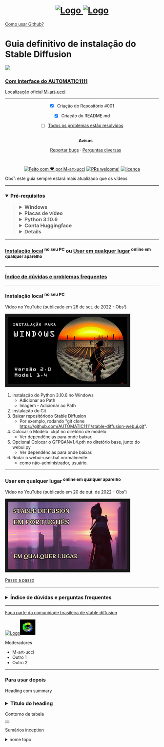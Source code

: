 <h1 align="center">
  <a href="https://github.com/M-art-ucci">
    <img src="https://github.com/M-art-ucci/Stable-Diffusion-pt-BR-Definitivo/blob/main/Assets/logo%20ouro%20veludo.png" alt="Logo" width="125" height="125">
  </a>
  <a href="https://discord.com/invite/9ZFdQH5YP6">
    <img src="https://github.com/M-art-ucci/Stable-Diffusion-pt-BR-Definitivo/blob/main/Assets/logo%20discord%20copy.png" alt="Logo" width="125" height="125">
</h1>
<a href="https://tecnoblog.net/responde/como-usar-o-github-guia-para-iniciantes/">Como usar Github?</a>

# Guia definitivo de instalação do Stable Diffusion
  	
  <a href="[b27da3676739813c35aa2d6aac4bd6d1326a2a7b](https://github.com/M-art-ucci/Stable-Diffusion-pt-BR-Definitivo/commit/b27da3676739813c35aa2d6aac4bd6d1326a2a7b)](https://img.shields.io/badge/%C3%BAltima%20modifica%C3%A7%C3%A3o-12%2F11%2F2022-green"><img src="https://img.shields.io/badge/%C3%BAltima%20modifica%C3%A7%C3%A3o-12%2F11%2F2022-green">

### Com [Interface do AUTOMATIC1111](https://github.com/AUTOMATIC1111/stable-diffusion-webui)
<div align="left"> Localização oficial <a href="https://github.com/M-art-ucci">M-art-ucci</a>
</div>

---

<div align="center">

- [x] Criação do Repositório #001
- [x] Criação do README.md
- [ ] [Todos os problemas estão resolvidos](https://github.com/M-art-ucci/Stable-Diffusion-pt-BR-Definitivo/issues)
  <br />
  <br />
  
  <b>Avisos</b>
  
  <a href="https://github.com/M-art-ucci/Stable-Diffusion-pt-BR-Definitivo/issues">Reportar bugs</a>
  ·
  <a href="https://github.com/M-art-ucci/Stable-Diffusion-pt-BR-Definitivo/pulls">Perguntas diversas</a>
</div>

<div align="center">
<br />

[![Feito com ♥ por M-art-ucci](https://img.shields.io/badge/Feito%20com%20%E2%99%A5%20por-M--art--ucci-red)](https://github.com/M-art-ucci)
[![PRs welcome!](https://img.shields.io/badge/PRs-bem--vindos-orange)](https://github.com/M-art-ucci/Stable-Diffusion-pt-BR-Definitivo/pulls)
[![licença](https://img.shields.io/badge/Licen%C3%A7a-MIT-green)](LICENSE)

</div>

<div align="left"> Obs¹: este guia sempre estará mais atualizado que os vídeos
</div>

---

 <div>
 <h3><details open><summary><b>Pré-requisitos</b></summary><blockquote>
  <details><summary>Windows</summary><blockquote>
     <details><summary>Versões de Windows</summary><blockquote>
     Cada Versão
  </blockquote></details>
  </blockquote></details>
  <details closed><summary>Placas de vídeo</summary><blockquote>
     <details><summary>Nvidia com mais de 6GB de VRAM</summary><blockquote>
     Cada Placa
  </blockquote></details>
     <details closed><summary>Nvidia com 4GB a 6GB de VRAM</summary><blockquote>
     Cada Placa
  </blockquote></details>
  </blockquote></details>
  <details closed><summary>Python 3.10.6</summary><blockquote>
     <a href="https://www.python.org/ftp/python/3.10.6/python-3.10.6-amd64.exe">Instalador (64-bit)</a>
  </blockquote></details>
 
  <details closed><summary>Conta Huggingface</summary><blockquote>
     <a href="https://huggingface.co/">Huggingface.co</a> Não esqueça de confirmar o acesso ao termo no final da página!
     <blockquote>
     <a href="https://huggingface.co/blog/stable_diffusion#license">Licença
  
  <blockquote>
  
  </blockquote></details>
 
  <details closed><summary>Conta Google</summary><blockquote>
    <a href="https://accounts.google.com/signup/">Criar conta Google</a>
    <blockquote>     
  </blockquote></details>
</blockquote></details>
 </div>


---


### [Instalação local](https://github.com/M-art-ucci/Stable-Diffusion-pt-BR-Definitivo/edit/main/README.md#instala%C3%A7%C3%A3o-localno-seu-pc-gerar-imagem) </a> <sup>no seu PC</sup> ou [Usar em qualquer lugar</a> <sup> online em qualquer aparelho</sup>](https://github.com/M-art-ucci/Stable-Diffusion-pt-BR-Definitivo/edit/main/README.md#usar-em-qualquer-lugar--online-em-qualquer-aparelho)


---
### [Índice de dúvidas e problemas frequentes](https://github.com/M-art-ucci/Stable-Diffusion-pt-BR-Definitivo/edit/main/README.md#%C3%ADndice-de-d%C3%BAvidas-e-problemas-frequentes-problema-1-----solu%C3%A7%C3%A3o-1----problema-2-----solu%C3%A7%C3%A3o-2----)
---
### Instalação local</a> <sup>no seu PC</sup>

Vídeo no YouTube (publicado em 26 de set. de 2022 - Obs¹)

<a href="http://www.youtube.com/watch?feature=player_embedded&v=QiwRMlW4qMQ"
target="_blank"><img src="https://github.com/M-art-ucci/Stable-Diffusion-pt-BR-Definitivo/blob/main/Assets/thumb%20video%201.png" 
alt="IMAGE ALT TEXT HERE" width="390" height="220" border="10" /></a>

1. Instalação do Python 3.10.6 no Windows
   - Adicionar ao Path
   - Imagem - Adicionar ao Path
2. Instalação do Git
3. Baixar repositóriodo Stable Diffusion
   - Por exemplo, rodando "git clone https://github.com/AUTOMATIC1111/stable-diffusion-webui.git".
4. Colocar o Modelo .ckpt no diretório de modelo
   - Ver dependências para onde baixar.
5. Opcional Colocar o GFPGANv1.4.pth no diretório base, junto do webui.py
   - Ver dependências para onde baixar.
6. Rodar o webui-user.bat normalmente
   - como não-administrador, usuário.

---
### Usar em qualquer lugar </a> <sup>online em qualquer aparelho</sup>

Vídeo no YouTube (publicado em 20 de out. de 2022 - Obs¹)

<a href="http://www.youtube.com/watch?feature=player_embedded&v=JQVvl6VZSXg"
target="_blank"><img src="https://github.com/M-art-ucci/Stable-Diffusion-pt-BR-Definitivo/blob/main/Assets/sd%20em%20pt%20thumb.png" 
alt="IMAGE ALT TEXT HERE" width="390" height="220" border="10" /></a>



[Passo a passo](https://github.com/M-art-ucci/Fast-Stable-Diffusion-PT-Colab) 


---

<div>
 <h3><details closed><summary><b>Índice de dúvidas e perguntas frequentes</b></summary><blockquote>
  <details><summary>Problema 1</summary><blockquote>
     Solução 1
  </blockquote></details>
  <details><summary>Problema 2</summary><blockquote>
     Solução 2
  
  <blockquote>
  
  </blockquote></details>
      
</blockquote></details>
 </div>
   

---

<a href="https://discord.com/invite/9ZFdQH5YP6">Faça parte da comunidade brasileira de stable diffusion</a>

<a href="https://discord.com/"><img src="https://img.shields.io/badge/Discord-5865F2?style=for-the-badge&logo=discord&logoColor=white" alt="Logo" width="180" height="50"><a href="https://discord.com/invite/9ZFdQH5YP6"><img src="https://github.com/M-art-ucci/Stable-Diffusion-pt-BR-Definitivo/blob/main/Assets/logo%20SD%20BR%20nov%2022.png" alt="Logo" width="50" height="50">


</a>
   
 Moderadores
  - M-art-ucci
  - Outro 1
  - Outro 2

---

<h3>Para usar depois</h3>

  Heading com summary
<div>
 <h3><details closed><summary><b>Título do heading</b></summary><blockquote>
  <details><summary>Summary 1</summary><blockquote>
     Lista 1
  </blockquote></details>
  <details><summary>Summary 2</summary><blockquote>
     Lista 2 
  <blockquote>  
  </blockquote></details>
      
</blockquote></details>
 </div>
   
Contorno de tabela

<table>
<tr>
<td>

</td>
</tr>
</table>

Sumários inception

<details closed><summary>nome topo</summary><blockquote>
     <details><summary>nome interno inicial 1</summary><blockquote>
     Nome interno final 1
  </blockquote></details>
     <details closed><summary>nome interno inicial 2</summary><blockquote>
     Nome interno final 2
  </blockquote></details>
  </blockquote></details>

